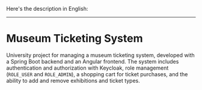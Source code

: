 Here's the description in English:

---

# Museum Ticketing System

University project for managing a museum ticketing system, developed with a Spring Boot backend and an Angular frontend. The system includes authentication and authorization with Keycloak, role management (`ROLE_USER` and `ROLE_ADMIN`), a shopping cart for ticket purchases, and the ability to add and remove exhibitions and ticket types.
